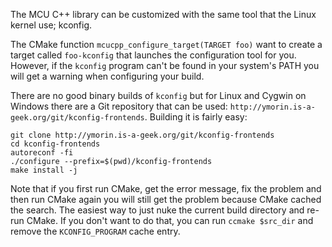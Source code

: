 The MCU C++ library can be customized with the same tool that the Linux kernel use; kconfig.

The CMake function `mcucpp_configure_target(TARGET foo)` want to create a target called `foo-kconfig` that launches the
configuration tool for you. However, if the `kconfig` program can't be found in your system's PATH you will get a 
warning when configuring your build.

There are no good binary builds of `kconfig` but for Linux and Cygwin on Windows there are a Git repository that can be
used: `http://ymorin.is-a-geek.org/git/kconfig-frontends`. Building it is fairly easy:

    git clone http://ymorin.is-a-geek.org/git/kconfig-frontends
    cd kconfig-frontends
    autoreconf -fi
    ./configure --prefix=$(pwd)/kconfig-frontends
    make install -j

Note that if you first run CMake, get the error message, fix the problem and then run CMake again you will still get the
problem because CMake cached the search. The easiest way to just nuke the current build directory and re-run CMake. If
you don't want to do that, you can run `ccmake $src_dir` and remove the `KCONFIG_PROGRAM` cache entry.
